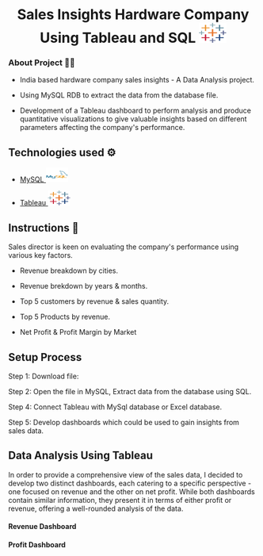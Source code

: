 <h1 align="center">Sales Insights Hardware Company Using Tableau and SQL <a href="https://public.tableau.com/app/profile/mrankitgupta" target="_blank" rel="noreferrer"> <img src="https://raw.githubusercontent.com/mrankitgupta/mrankitgupta/a768d6bf0a001f03327578ae12f8867e4056cbaf/tableau-software.svg" alt="tableau" width="55" height="40"/> </a> </h1>

### About Project 👨‍💻

- India based hardware company sales insights - A Data Analysis project.

- Using MySQL RDB to extract the data from the database file.

- Development of a Tableau dashboard to perform analysis and produce quantitative visualizations to give valuable insights based on different parameters affecting the company's performance. 

## Technologies used ⚙️

* <a href="https://www.mysql.com/">MySQL</a><a href="https://www.mysql.com/" target="_blank"> <img src="https://raw.githubusercontent.com/devicons/devicon/master/icons/mysql/mysql-original-wordmark.svg" alt="mysql" width="45" height="30"/> </a> 

* <a href="https://public.tableau.com/app/profile/mrankitgupta">Tableau</a><a href="https://public.tableau.com" target="_blank" rel="noreferrer"> <img src="https://raw.githubusercontent.com/mrankitgupta/mrankitgupta/a768d6bf0a001f03327578ae12f8867e4056cbaf/tableau-software.svg" alt="tableau" width="45" height="30"/> </a> 

## Instructions 📜

Sales director is keen on evaluating the company's performance using various key factors.

- Revenue breakdown by cities.

- Revenue brekdown by years & months.

- Top 5 customers by revenue & sales quantity.

- Top 5 Products by revenue.
  
- Net Profit & Profit Margin by Market

## Setup Process
  
Step 1: Download file: <code></code>

Step 2: Open the file in MySQL, Extract data from the database using SQL.
  
Step 4: Connect Tableau with MySql database or Excel database.
  
Step 5: Develop dashboards which could be used to gain insights from sales data.

## Data Analysis Using Tableau 

In order to provide a comprehensive view of the sales data, I decided to develop two distinct dashboards, each catering to a specific perspective - one focused on revenue and the other on net profit. While both dashboards contain similar information, they present it in terms of either profit or revenue, offering a well-rounded analysis of the data.

#### Revenue Dashboard 

<p align="center"><a href="https://public.tableau.com/views/ProfitAnalysis_16988364274580/ProfitDashboard?:language=en-US&publish=yes&:display_count=n&:origin=viz_share_link><img width="100%" src="https://raw.githubusercontent.com/robav112341/Sales-Insights-Hardware-Company-using-Tableau-and-SQL/main/India%20based%20hardware%20company/Tableau%20Files/Revenue%20Analysis.jpg"/></a></p>

#### Profit Dashboard 
